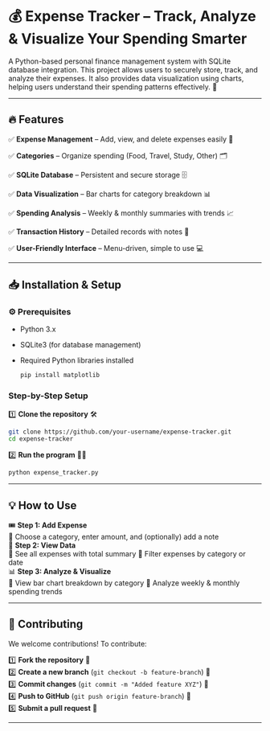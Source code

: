 # 💰 Expense Tracker – Track, Analyze & Visualize Your Spending Smarter
A Python-based personal finance management system with SQLite database integration. This project allows users to securely store, track, and analyze their expenses. It also provides data visualization using charts, helping users understand their spending patterns effectively. 🚀

---

## 🔥 Features

✅ **Expense Management** – Add, view, and delete expenses easily 📌

✅ **Categories** – Organize spending (Food, Travel, Study, Other) 🗂️

✅ **SQLite Database** – Persistent and secure storage 🗄️

✅ **Data Visualization** – Bar charts for category breakdown 📊

✅ **Spending Analysis** – Weekly & monthly summaries with trends 📈

✅ **Transaction History** – Detailed records with notes 📝

✅ **User-Friendly Interface** – Menu-driven, simple to use 💻

---
## 📥 Installation & Setup
### ⚙️ **Prerequisites**
- Python 3.x

- SQLite3 (for database management)

- Required Python libraries installed 
  ```sh
  pip install matplotlib
  ```
### **Step-by-Step Setup**
1️⃣ **Clone the repository** 🛠️  
   ```sh
   git clone https://github.com/your-username/expense-tracker.git
   cd expense-tracker
   ```
2️⃣ **Run the program** 🏃‍♂️
   ```sh
   python expense_tracker.py
   ```
---

## 💡 How to Use
🎟 **Step 1: Add Expense**  
🔹 Choose a category, enter amount, and (optionally) add a note  
📌 **Step 2: View Data**  
🔹 See all expenses with total summary 
🔹 Filter expenses by category or date  
📊 **Step 3: Analyze & Visualize**  
🔹 View bar chart breakdown by category
🔹 Analyze weekly & monthly spending trends 

---

## 🤝 Contributing
We welcome contributions! To contribute:

1️⃣ **Fork the repository** 🍴  
2️⃣ **Create a new branch** (`git checkout -b feature-branch`) 🌿  
3️⃣ **Commit changes** (`git commit -m "Added feature XYZ"`) 📝  
4️⃣ **Push to GitHub** (`git push origin feature-branch`) 🚀  
5️⃣ **Submit a pull request** 🔄  

---
